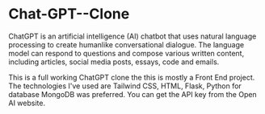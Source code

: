 # Chat-GPT--Clone
ChatGPT is an artificial intelligence (AI) chatbot that uses natural language processing to create humanlike conversational dialogue. The language model can respond to questions and compose various written content, including articles, social media posts, essays, code and emails.

This is a full working ChatGPT clone the this is mostly a Front End project. The technologies I've used are Tailwind CSS, HTML, Flask, Python for database MongoDB was preferred. You can get the  API key from the Open AI website.
